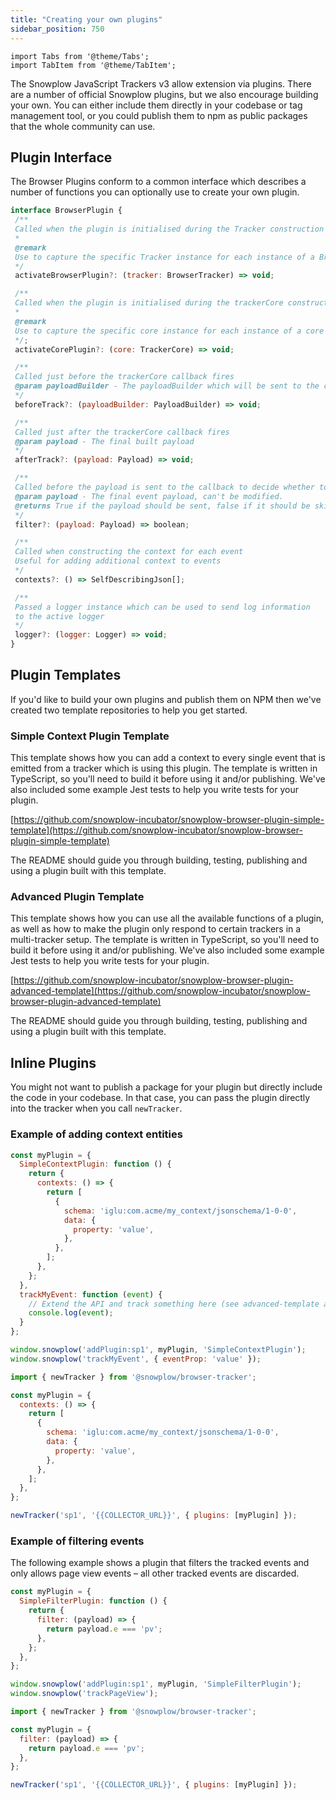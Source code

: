 ```yaml
---
title: "Creating your own plugins"
sidebar_position: 750
---
```


```mdx-code-block
import Tabs from '@theme/Tabs';
import TabItem from '@theme/TabItem';
```

The Snowplow JavaScript Trackers v3 allow extension via plugins. There are a number of official Snowplow plugins, but we also encourage building your own. You can either include them directly in your codebase or tag management tool, or you could publish them to npm as public packages that the whole community can use.

## Plugin Interface

The Browser Plugins conform to a common interface which describes a number of functions you can optionally use to create your own plugin.

```javascript
interface BrowserPlugin {
 /**
 Called when the plugin is initialised during the Tracker construction
 *
 @remark
 Use to capture the specific Tracker instance for each instance of a Browser Plugin
 */
 activateBrowserPlugin?: (tracker: BrowserTracker) => void;

 /**
 Called when the plugin is initialised during the trackerCore construction
 *
 @remark
 Use to capture the specific core instance for each instance of a core plugin
 */;
 activateCorePlugin?: (core: TrackerCore) => void;

 /**
 Called just before the trackerCore callback fires
 @param payloadBuilder - The payloadBuilder which will be sent to the callback, can be modified
 */
 beforeTrack?: (payloadBuilder: PayloadBuilder) => void;

 /**
 Called just after the trackerCore callback fires
 @param payload - The final built payload
 */
 afterTrack?: (payload: Payload) => void;

 /**
 Called before the payload is sent to the callback to decide whether to send the payload or skip it
 @param payload - The final event payload, can't be modified.
 @returns True if the payload should be sent, false if it should be skipped
 */
 filter?: (payload: Payload) => boolean;

 /**
 Called when constructing the context for each event
 Useful for adding additional context to events
 */
 contexts?: () => SelfDescribingJson[];

 /**
 Passed a logger instance which can be used to send log information
 to the active logger
 */
 logger?: (logger: Logger) => void;
} 
```

## Plugin Templates

If you'd like to build your own plugins and publish them on NPM then we've created two template repositories to help you get started.

### Simple Context Plugin Template

This template shows how you can add a context to every single event that is emitted from a tracker which is using this plugin. The template is written in TypeScript, so you'll need to build it before using it and/or publishing. We've also included some example Jest tests to help you write tests for your plugin.

[https://github.com/snowplow-incubator/snowplow-browser-plugin-simple-template](https://github.com/snowplow-incubator/snowplow-browser-plugin-simple-template)

The README should guide you through building, testing, publishing and using a plugin built with this template.

### Advanced Plugin Template

This template shows how you can use all the available functions of a plugin, as well as how to make the plugin only respond to certain trackers in a multi-tracker setup. The template is written in TypeScript, so you'll need to build it before using it and/or publishing. We've also included some example Jest tests to help you write tests for your plugin.

[https://github.com/snowplow-incubator/snowplow-browser-plugin-advanced-template](https://github.com/snowplow-incubator/snowplow-browser-plugin-advanced-template)

The README should guide you through building, testing, publishing and using a plugin built with this template.

## Inline Plugins

You might not want to publish a package for your plugin but directly include the code in your codebase. In that case, you can pass the plugin directly into the tracker when you call `newTracker`.

### Example of adding context entities

<Tabs groupId="platform" queryString>
  <TabItem value="js" label="JavaScript (tag)" default>

```javascript
const myPlugin = {
  SimpleContextPlugin: function () {
    return {
      contexts: () => {
        return [
          {
            schema: 'iglu:com.acme/my_context/jsonschema/1-0-0',
            data: {
              property: 'value',
            },
          },
        ];
      },
    };
  },
  trackMyEvent: function (event) {
    // Extend the API and track something here (see advanced-template above)
    console.log(event);
  }
};

window.snowplow('addPlugin:sp1', myPlugin, 'SimpleContextPlugin');
window.snowplow('trackMyEvent', { eventProp: 'value' });
```

  </TabItem>
  <TabItem value="browser" label="Browser (npm)">

```javascript
import { newTracker } from '@snowplow/browser-tracker'; 

const myPlugin = {
  contexts: () => {
    return [
      {
        schema: 'iglu:com.acme/my_context/jsonschema/1-0-0',
        data: {
          property: 'value',
        },
      },
    ];
  },
};

newTracker('sp1', '{{COLLECTOR_URL}}', { plugins: [myPlugin] });
```

  </TabItem>
</Tabs>

### Example of filtering events

The following example shows a plugin that filters the tracked events and only allows page view events – all other tracked events are discarded.

<Tabs groupId="platform" queryString>
  <TabItem value="js" label="JavaScript (tag)" default>

```javascript
const myPlugin = {
  SimpleFilterPlugin: function () {
    return {
      filter: (payload) => {
        return payload.e === 'pv';
      },
    };
  },
};

window.snowplow('addPlugin:sp1', myPlugin, 'SimpleFilterPlugin');
window.snowplow('trackPageView');
```

  </TabItem>
  <TabItem value="browser" label="Browser (npm)">

```javascript
import { newTracker } from '@snowplow/browser-tracker'; 

const myPlugin = {
  filter: (payload) => {
    return payload.e === 'pv';
  },
};

newTracker('sp1', '{{COLLECTOR_URL}}', { plugins: [myPlugin] });
```

  </TabItem>
</Tabs>
